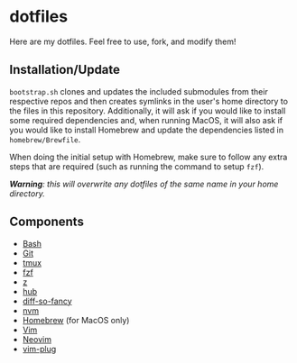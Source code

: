 # dotfiles

Here are my dotfiles. Feel free to use, fork, and modify them!

## Installation/Update

`bootstrap.sh` clones and updates the included submodules from their respective repos and then creates symlinks in the user's home directory to the files in this repository. Additionally, it will ask if you would like to install some required dependencies and, when running MacOS, it will also ask if you would like to install Homebrew and update the dependencies listed in `homebrew/Brewfile`.

When doing the initial setup with Homebrew, make sure to follow any extra steps that are required (such as running the command to setup `fzf`).

*__Warning__: this will overwrite any dotfiles of the same name in your home directory.*

## Components

- [Bash](https://www.gnu.org/software/bash/)
- [Git](https://git-scm.com/)
- [tmux](https://github.com/tmux/tmux)
- [fzf](https://github.com/junegunn/fzf)
- [z](https://github.com/rupa/z)
- [hub](https://hub.github.com/)
- [diff-so-fancy](https://github.com/so-fancy/diff-so-fancy)
- [nvm](https://github.com/creationix/nvm)
- [Homebrew](https://brew.sh/) (for MacOS only)
- [Vim](https://www.vim.org/)
- [Neovim](https://neovim.io/)
- [vim-plug](https://github.com/junegunn/vim-plug)